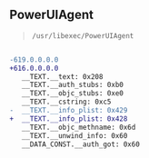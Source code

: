 ## PowerUIAgent

> `/usr/libexec/PowerUIAgent`

```diff

-619.0.0.0.0
+616.0.0.0.0
   __TEXT.__text: 0x208
   __TEXT.__auth_stubs: 0xb0
   __TEXT.__objc_stubs: 0xe0
   __TEXT.__cstring: 0xc5
-  __TEXT.__info_plist: 0x429
+  __TEXT.__info_plist: 0x428
   __TEXT.__objc_methname: 0x6d
   __TEXT.__unwind_info: 0x60
   __DATA_CONST.__auth_got: 0x60

```
